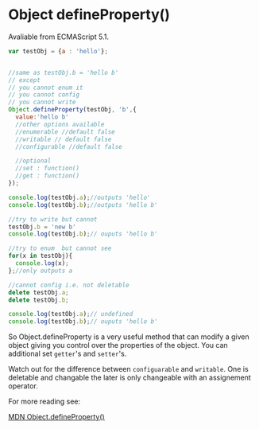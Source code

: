  # Object defineProperty()
Avaliable from ECMAScript 5.1.


```javascript
var testObj = {a : 'hello'};


//same as testObj.b = 'hello b'
// except
// you cannot enum it
// you cannot config
// you cannot write
Object.defineProperty(testObj, 'b',{
  value:'hello b'
  //other options available
  //enumerable //default false
  //writable // default false
  //configurable //default false

  //optional
  //set : function()
  //get : function()
});

console.log(testObj.a);//outputs 'hello'
console.log(testObj.b);//outputs 'hello b'

//try to write but cannot
testObj.b = 'new b'
console.log(testObj.b);// ouputs 'hello b'

//try to enum  but cannot see
for(x in testObj){
  console.log(x);
};//only outputs a

//cannot config i.e. not deletable
delete testObj.a;
delete testObj.b;

console.log(testObj.a);// undefined
console.log(testObj.b);// ouputs 'hello b'
```


So Object.defineProperty is a very useful method that can modify a given object giving you control over the properties of the object.  You can additional set `getter`'s and `setter`'s.

Watch out for the difference between `configuarable` and `writable`.  One is deletable and changable the later is only changeable with an assignement operator.


For more reading see:

[MDN Object.defineProperty()][mdn Object.defineProperty()]

[mdn Object.defineProperty()]:https://developer.mozilla.org/en/docs/Web/JavaScript/Reference/Global_Objects/Object/defineProperty

